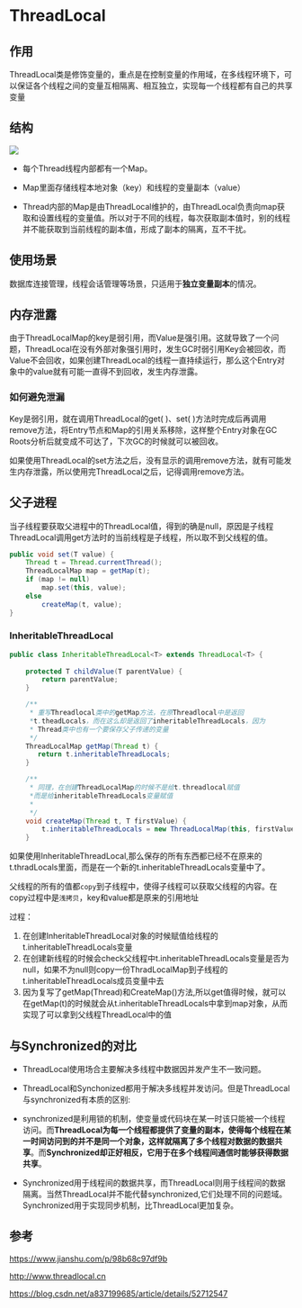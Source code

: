 # ThreadLocal

## 作用

ThreadLocal类是修饰变量的，重点是在控制变量的作用域，在多线程环境下，可以保证各个线程之间的变量互相隔离、相互独立，实现每一个线程都有自己的共享变量

## 结构

![](https://upload-images.jianshu.io/upload_images/7432604-ad2ff581127ba8cc.jpg?imageMogr2/auto-orient/strip|imageView2/2/w/806)

- 每个Thread线程内部都有一个Map。

- Map里面存储线程本地对象（key）和线程的变量副本（value）

- Thread内部的Map是由ThreadLocal维护的，由ThreadLocal负责向map获取和设置线程的变量值。所以对于不同的线程，每次获取副本值时，别的线程并不能获取到当前线程的副本值，形成了副本的隔离，互不干扰。



## 使用场景

数据库连接管理，线程会话管理等场景，只适用于**独立变量副本**的情况。

## 内存泄露

由于ThreadLocalMap的key是弱引用，而Value是强引用。这就导致了一个问题，ThreadLocal在没有外部对象强引用时，发生GC时弱引用Key会被回收，而Value不会回收，如果创建ThreadLocal的线程一直持续运行，那么这个Entry对象中的value就有可能一直得不到回收，发生内存泄露。

### 如何避免泄漏
Key是弱引用，就在调用ThreadLocal的get( )、set( )方法时完成后再调用remove方法，将Entry节点和Map的引用关系移除，这样整个Entry对象在GC Roots分析后就变成不可达了，下次GC的时候就可以被回收。

如果使用ThreadLocal的set方法之后，没有显示的调用remove方法，就有可能发生内存泄露，所以使用完ThreadLocal之后，记得调用remove方法。



## 父子进程

当子线程要获取父进程中的ThreadLocal值，得到的确是null，原因是子线程ThreadLocal调用get方法时的当前线程是子线程，所以取不到父线程的值。

```java
public void set(T value) {
    Thread t = Thread.currentThread();
    ThreadLocalMap map = getMap(t);
    if (map != null)
        map.set(this, value);
    else
        createMap(t, value);
}
```

### InheritableThreadLocal

```java
public class InheritableThreadLocal<T> extends ThreadLocal<T> {
   
    protected T childValue(T parentValue) {
        return parentValue;
    }

    /**
     * 重写Threadlocal类中的getMap方法，在原Threadlocal中是返回
     *t.theadLocals，而在这么却是返回了inheritableThreadLocals，因为
     * Thread类中也有一个要保存父子传递的变量
     */
    ThreadLocalMap getMap(Thread t) {
       return t.inheritableThreadLocals;
    }

    /**
     * 同理，在创建ThreadLocalMap的时候不是给t.threadlocal赋值
     *而是给inheritableThreadLocals变量赋值
     * 
     */
    void createMap(Thread t, T firstValue) {
        t.inheritableThreadLocals = new ThreadLocalMap(this, firstValue);
    }
```

如果使用InheritableThreadLocal,那么保存的所有东西都已经不在原来的t.thradLocals里面，而是在一个新的t.inheritableThreadLocals变量中了。

父线程的所有的值都`copy`到子线程中，使得子线程可以获取父线程的内容。在copy过程中是`浅拷贝`，key和value都是原来的引用地址

过程：

1. 在创建InheritableThreadLocal对象的时候赋值给线程的t.inheritableThreadLocals变量
2. 在创建新线程的时候会check父线程中t.inheritableThreadLocals变量是否为null，如果不为null则copy一份ThradLocalMap到子线程的t.inheritableThreadLocals成员变量中去
3. 因为复写了getMap(Thread)和CreateMap()方法,所以get值得时候，就可以在getMap(t)的时候就会从t.inheritableThreadLocals中拿到map对象，从而实现了可以拿到父线程ThreadLocal中的值



## 与Synchronized的对比

- ThreadLocal使用场合主要解决多线程中数据因并发产生不一致问题。

- ThreadLocal和Synchonized都用于解决多线程并发访问。但是ThreadLocal与synchronized有本质的区别:

- synchronized是利用锁的机制，使变量或代码块在某一时该只能被一个线程访问。而**ThreadLocal为每一个线程都提供了变量的副本，使得每个线程在某一时间访问到的并不是同一个对象，这样就隔离了多个线程对数据的数据共享**。而**Synchronized却正好相反，它用于在多个线程间通信时能够获得数据共享**。

- Synchronized用于线程间的数据共享，而ThreadLocal则用于线程间的数据隔离。当然ThreadLocal并不能代替synchronized,它们处理不同的问题域。Synchronized用于实现同步机制，比ThreadLocal更加复杂。



## 参考

https://www.jianshu.com/p/98b68c97df9b

http://www.threadlocal.cn

https://blog.csdn.net/a837199685/article/details/52712547